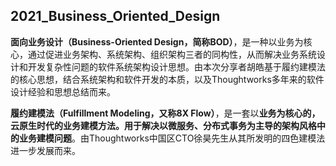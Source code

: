 ## 2021_Business_Oriented_Design
**面向业务设计（Business-Oriented Design，简称BOD）**，是一种以业务为核心，通过促进业务架构、系统架构、组织架构三者的同构性，从而解决业务系统设计和开发复杂性问题的软件系统架构设计思想。由本次分享者胡皓基于履约建模法的核心思想，结合系统架构和软件开发的本质，以及Thoughtworks多年来的软件设计经验和思想总结而来。

**履约建模法（Fulfillment Modeling，又称8X Flow）**，是一套以**业务为核心的，云原生时代的业务建模方法。用于解决以微服务、分布式事务为主导的架构风格中的业务建模问题**。由Thoughtworks中国区CTO徐昊先生从其所发明的四色建模法进一步发展而来。